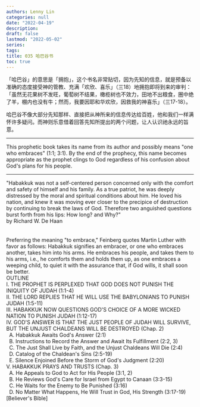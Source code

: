 ```yaml
---
authors: Lenny Lin
categories: null
date: "2022-04-19"
description: 
draft: false
lastmod: "2022-05-02"
series: 
tags: 
title: 035 哈巴谷书
toc: true
---
```


「哈巴谷」的意思是「拥抱」，这个书名非常贴切，因为先知的信息，就是预备以准确的态度接受神的管教、充满「欢欣、喜乐」（三18）地拥抱即将到来的审判：「虽然无花果树不发旺，葡萄树不结果，橄榄树也不效力，田地不出粮食，圈中绝了羊，棚内也没有牛；然而，我要因耶和华欢欣，因救我的神喜乐」（三17-18）。

哈巴谷不像大部分先知那样、直接把从神所来的信息传达给百姓，他和我们一样满怀许多疑问。而神则乐意借着回答先知所提出的两个问题，让人认识祂永远的旨意。  

____

This prophetic book takes its name from its author and possibly means "one who embraces" (1:1; 3:1).  By the end of the prophecy, this name becomes appropriate as the prophet clings to God regardless of his confusion about God's plans for his people.

____  

"Habakkuk was not a self-centered person concerned only with the comfort and safety of himself and his family. As a true patriot, he was deeply distressed by the moral and spiritual conditions about him. He loved his nation, and knew it was moving ever closer to the precipice of destruction by continuing to break the laws of God. Therefore two anguished questions burst forth from his lips: How long? and Why?"  
by Richard W. De Haan  
<br />  
Preferring the meaning "to embrace," Feinberg quotes Martin Luther with favor as follows:
Habakkuk signifies an embracer, or one who embraces another, takes him into his arms. He embraces his people, and takes them to his arms, i.e., he comforts them and holds them up, as one embraces a weeping child, to quiet it with the assurance that, if God wills, it shall soon be better. 
<br /> 
OUTLINE  
I. THE PROPHET IS PERPLEXED THAT GOD DOES NOT PUNISH THE INIQUITY OF JUDAH (1:1-4)  
II. THE LORD REPLIES THAT HE WILL USE THE BABYLONIANS TO PUNISH JUDAH (1:5-11)  
III. HABAKKUK NOW QUESTIONS GOD'S CHOICE OF A MORE WICKED NATION TO PUNISH JUDAH (1:12-17)  
IV. GOD'S ANSWER IS THAT THE JUST PEOPLE OF JUDAH WILL SURVIVE, BUT THE UNJUST CHALDEANS WILL BE DESTROYED (Chap. 2)  
&nbsp; A. Habakkuk Awaits God's Answer (2:1)  
&nbsp; B. Instructions to Record the Answer and Await Its Fulfillment (2:2, 3)  
&nbsp; C. The Just Shall Live by Faith, and the Unjust Chaldeans Will Die (2:4)  
&nbsp; D. Catalog of the Chaldean's Sins (2:5-19)  
&nbsp; E. Silence Enjoined Before the Storm of God's Judgment (2:20)  
V. HABAKKUK PRAYS AND TRUSTS (Chap. 3)  
&nbsp; A. He Appeals to God to Act for His People (3:1, 2)  
&nbsp; B. He Reviews God's Care for Israel from Egypt to Canaan (3:3-15)  
&nbsp; C. He Waits for the Enemy to Be Punished (3:16)  
&nbsp; D. No Matter What Happens, He Will Trust in God, His Strength (3:17-19)  
[Believer's Bible]






